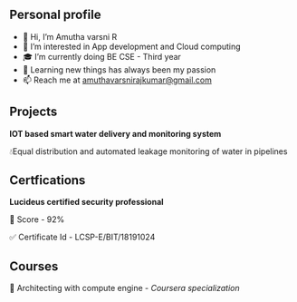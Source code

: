 
## Personal profile

- 👋 Hi, I’m Amutha varsni R
- 👀 I’m interested in App development and Cloud computing
- 🎓 I’m currently doing BE CSE - Third year
- 📝 Learning new things has always been my passion
- 📫 Reach me at amuthavarsnirajkumar@gmail.com

## Projects

**IOT based smart water delivery and monitoring system**

💧Equal distribution and automated leakage monitoring of water in pipelines 

## Certfications

**Lucideus certified security professional**

🧐 Score - 92%

✅ Certificate Id - LCSP-E/BIT/18191024

## Courses

📑 Architecting with compute engine - *Coursera specialization*

<!---
its-ammu/its-ammu is a ✨ special ✨ repository because its `README.md` (this file) appears on your GitHub profile.
You can click the Preview link to take a look at your changes.
--->
